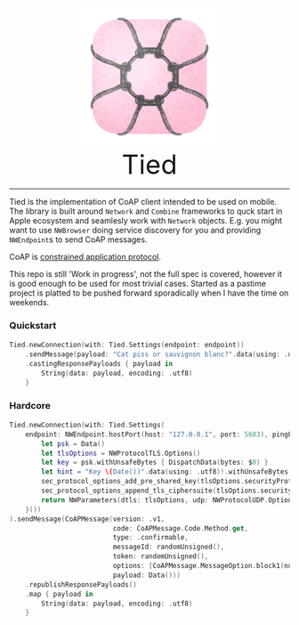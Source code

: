 <p align="center">
<img src="Sources/Resources/TiedIcon.webp" alt="Tied Icon" title="Tied" height="250"/><br>
<font size="20">Tied</font>
</p>

---
Tied is the implementation of CoAP client intended to be used on mobile. The library is built around `Network` and `Combine` frameworks to quck start in Apple ecosystem and seamlesly work with `Network` objects. E.g. you might want to use `NWBrowser` doing service discovery for you and providing `NWEndpoint`s to send CoAP messages. 

CoAP is [constrained application protocol](https://datatracker.ietf.org/doc/html/rfc7252).

This repo is still 'Work in progress', not the full spec is covered, however it is good enough to be used for most trivial cases. Started as a pastime project is platted to be pushed forward sporadically when I have the time on weekends.

### Quickstart
```swift
Tied.newConnection(with: Tied.Settings(endpoint: endpoint))
    .sendMessage(payload: "Cat piss or sauvignon blanc?".data(using: .utf8)!)
    .castingResponsePayloads { payload in
        String(data: payload, encoding: .utf8)
    }
```

### Hardcore
```swift
Tied.newConnection(with: Tied.Settings(
    endpoint: NWEndpoint.hostPort(host: "127.0.0.1", port: 5683), pingEvery: 3, parameters: {
        let psk = Data()
        let tlsOptions = NWProtocolTLS.Options()
        let key = psk.withUnsafeBytes { DispatchData(bytes: $0) }
        let hint = "Key \(Date())".data(using: .utf8)!.withUnsafeBytes { DispatchData(bytes: $0) }
        sec_protocol_options_add_pre_shared_key(tlsOptions.securityProtocolOptions, key as __DispatchData, hint as __DispatchData)
        sec_protocol_options_append_tls_ciphersuite(tlsOptions.securityProtocolOptions, tls_ciphersuite_t(rawValue: UInt16(TLS_PSK_WITH_AES_128_GCM_SHA256))!)
        return NWParameters(dtls: tlsOptions, udp: NWProtocolUDP.Options())
    }())
).sendMessage(CoAPMessage(version: .v1, 
                          code: CoAPMessage.Code.Method.get,
                          type: .confirmable,
                          messageId: randomUnsigned(),
                          token: randomUnsigned(),
                          options: [CoAPMessage.MessageOption.block1(num: 0, more: true, szx: 6)],
                          payload: Data()))
    .republishResponsePayloads()
    .map { payload in
        String(data: payload, encoding: .utf8)
    }
```
